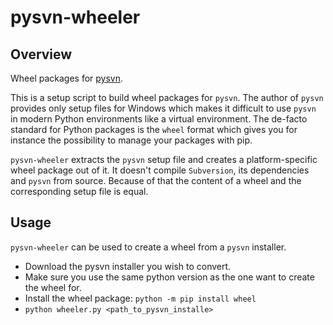 pysvn-wheeler
=============

Overview
--------

Wheel packages for [pysvn](http://pysvn.tigris.org/).

This is a setup script to build wheel packages for `pysvn`. The author of
`pysvn` provides only setup files for Windows which makes it difficult to use
`pysvn` in modern Python environments like a virtual environment. The
de-facto standard for Python packages is the `wheel` format which gives you
for instance the possibility to manage your packages with pip.

`pysvn-wheeler` extracts the `pysvn` setup file and creates a platform-specific
wheel package out of it. It doesn't compile `Subversion`, its dependencies and
`pysvn` from source. Because of that the content of a wheel and the
corresponding setup file is equal.

Usage
-----

`pysvn-wheeler` can be used to create a wheel from a `pysvn` installer.

* Download the pysvn installer you wish to convert.
* Make sure you use the same python version as the one want to create the wheel for.
* Install the wheel package: `python -m pip install wheel`
* `python wheeler.py <path_to_pysvn_installe>`
